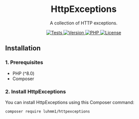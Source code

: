 <h1 align="center">HttpExceptions</h1>

<p align="center">A collection of HTTP exceptions.</p>

<p align="center">
  <a href="https://github.com/Luhmm1/HttpExceptions/actions/workflows/tests.yml">
    <img src="https://github.com/Luhmm1/HttpExceptions/actions/workflows/tests.yml/badge.svg" alt="Tests">
  </a>
  <a href="https://packagist.org/packages/luhmm1/httpexceptions">
    <img src="https://flat.badgen.net/packagist/v/luhmm1/httpexceptions" alt="Version">
  </a>
  <a href="https://www.php.net/">
    <img src="https://flat.badgen.net/packagist/php/luhmm1/httpexceptions" alt="PHP">
  </a>
  <a href="https://github.com/Luhmm1/HttpExceptions/blob/master/LICENSE">
    <img src="https://flat.badgen.net/packagist/license/luhmm1/httpexceptions" alt="License">
  </a>
</p>

## Installation

### 1. Prerequisites

- PHP (^8.0)
- Composer

### 2. Install HttpExceptions

You can install HttpExceptions using this Composer command:

```
composer require luhmm1/httpexceptions
```
